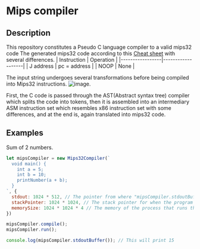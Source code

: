 # Mips compiler

## Description
This repository constitutes a Pseudo C language compiler to a valid mips32 code
The generated mips32 code according to this [Cheat sheet](https://uweb.engr.arizona.edu/~ece369/Resources/spim/MIPSReference.pdf) 
with several differences.
| Instruction | Operation |
|-----------------|-------------------|
| J address       | pc = address      |
| NOOP            | None              |


The input string undergoes several transformations before being compiled into Mips32 instructions.
![image](https://github.com/SoucupB/Mips-32/assets/49458226/c476acb9-29f5-4092-bc4b-6f6c97223bd2).

First, the C code is passed through the AST(Abstract syntax tree) compiler which splits the code into
tokens, then it is assembled into an intermediary ASM instruction set which resembles x86 instruction
set with some differences, and at the end is, again translated into mips32 code.

## Examples

Sum of 2 numbers.
```js
let mipsCompiler = new Mips32Compiler(`
  void main() {
    int a = 5;
    int b = 10;
    printNumber(a + b);
  }
`, {
  stdout: 1024 * 512, // The pointer from where "mipsCompiler.stdoutBuffer()" will transform the data into a string.
  stackPointer: 1024 * 1024, // The stack pointer for when the program will start to run.
  memorySize: 1024 * 1024 * 4 // The memory of the process that runs the program.
})

mipsCompiler.compile();
mipsCompiler.run();

console.log(mipsCompiler.stdoutBuffer()); // This will print 15
```






